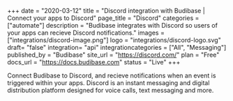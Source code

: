+++
date = "2020-03-12"
title = "Discord integration with Budibase | Connect your apps to Discord"
page_title = "Discord"
categories = ["automate"] 
description = "Budibase integrates with Discord so users of your apps can recieve Discord notifications."
images = ["integrations/discord-image.png"]
logo = "integrations/discord-logo.svg"
draft= "false"
integration= "api"
integrationcategories = ["All", "Messaging"]
published_by = "Budibase"
site_url = "https://discord.com/"
plan = "Free"
docs_url = "https://docs.budibase.com"
status = "Live" 
+++

Connect Budibase to Discord, and recieve notifications when an event is triggered within your apps. Discord is an instant messaging and digital distribution platform designed for voice calls, text messaging and more.